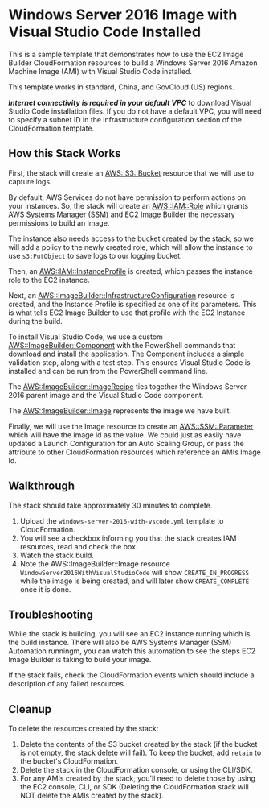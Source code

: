 # Windows Server 2016 Image with Visual Studio Code Installed

This is a sample template that demonstrates how to use the EC2 Image Builder CloudFormation resources to build a Windows Server 2016 Amazon Machine Image (AMI) with Visual Studio Code installed.

This template works in standard, China, and GovCloud (US) regions.

***Internet connectivity is required in your default VPC*** to download Visual Studio Code installation files. If you do not have a default VPC, you will need to specify a subnet ID in the infrastructure configuration section of the CloudFormation template.

## How this Stack Works

First, the stack will create an [AWS::S3::Bucket](https://docs.aws.amazon.com/AWSCloudFormation/latest/UserGuide/aws-properties-s3-bucket.html) resource that we will use to capture logs.

By default, AWS Services do not have permission to perform actions on your instances. So, the stack will create an [AWS::IAM::Role](https://docs.aws.amazon.com/AWSCloudFormation/latest/UserGuide/aws-resource-iam-role.html) which grants AWS Systems Manager (SSM) and EC2 Image Builder the necessary permissions to build an image.

The instance also needs access to the bucket created by the stack, so we will add a policy to the newly created role, which will allow the instance to use ```s3:PutObject``` to save logs to our logging bucket.

Then, an [AWS::IAM::InstanceProfile](https://docs.aws.amazon.com/AWSCloudFormation/latest/UserGuide/aws-resource-iam-instanceprofile.html) is created, which passes the instance role to the EC2 instance.

Next, an [AWS::ImageBuilder::InfrastructureConfiguration](https://docs.aws.amazon.com/AWSCloudFormation/latest/UserGuide/aws-resource-imagebuilder-infrastructureconfiguration.html) resource is created, and the Instance Profile is specified as one of its parameters. This is what tells EC2 Image Builder to use that profile with the EC2 Instance during the build.

To install Visual Studio Code, we use a custom [AWS::ImageBuilder::Component](https://docs.aws.amazon.com/AWSCloudFormation/latest/UserGuide/aws-resource-imagebuilder-component.html) with the PowerShell commands that download and install the application. The Component includes a simple validation step, along with a test step. This ensures Visual Studio Code is installed and can be run from the PowerShell command line.

The [AWS::ImageBuilder::ImageRecipe](https://docs.aws.amazon.com/AWSCloudFormation/latest/UserGuide/aws-resource-imagebuilder-imagerecipe.html) ties together the Windows Server 2016 parent image and the Visual Studio Code component.

The [AWS::ImageBuilder::Image](https://docs.aws.amazon.com/AWSCloudFormation/latest/UserGuide/aws-resource-imagebuilder-image.html) represents the image we have built.

Finally, we will use the Image resource to create an [AWS::SSM::Parameter](https://docs.aws.amazon.com/AWSCloudFormation/latest/UserGuide/aws-resource-ssm-parameter.html) which will have the image id as the value. We could just as easily have updated a Launch Configuration for an Auto Scaling Group, or pass the attribute to other CloudFormation resources which reference an AMIs Image Id.

## Walkthrough

The stack should take approximately 30 minutes to complete.

1. Upload the ```windows-server-2016-with-vscode.yml``` template to CloudFormation.
2. You will see a checkbox informing you that the stack creates IAM resources, read and check the box.
3. Watch the stack build.
4. Note the AWS::ImageBuilder::Image resource ```WindowServer2016WithVisualStudioCode``` will show ```CREATE_IN_PROGRESS``` while the image is being created, and will later show ```CREATE_COMPLETE``` once it is done.

## Troubleshooting

While the stack is building, you will see an EC2 instance running which is the build instance. There will also be AWS Systems Manager (SSM) Automation runningm, you can watch this
automation to see the steps EC2 Image Builder is taking to build your image.

If the stack fails, check the CloudFormation events which should include a description of any failed resources.

## Cleanup

To delete the resources created by the stack:

1. Delete the contents of the S3 bucket created by the stack (if the bucket is not empty, the stack delete will fail). To keep the bucket, add ```retain``` to the bucket's CloudFormation.
2. Delete the stack in the CloudFormation console, or using the CLI/SDK.
3. For any AMIs created by the stack, you'll need to delete those by using the EC2 console, CLI, or SDK (Deleting the CloudFormation stack will NOT delete the AMIs created by the stack).
